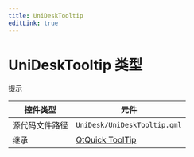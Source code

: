 ```yaml
---
title: UniDeskTooltip
editLink: true
---
```

# UniDeskTooltip 类型
提示

| 控件类型    | 元件                                                                            |
| ------- | ----------------------------------------------------------------------------- |
| 源代码文件路径 | `UniDesk/UniDeskTooltip.qml`                                                  |
| 继承      | [QtQuick ToolTip](https://doc.qt.io/qt-6.8/qml-qtquick-controls-tooltip.html) |


